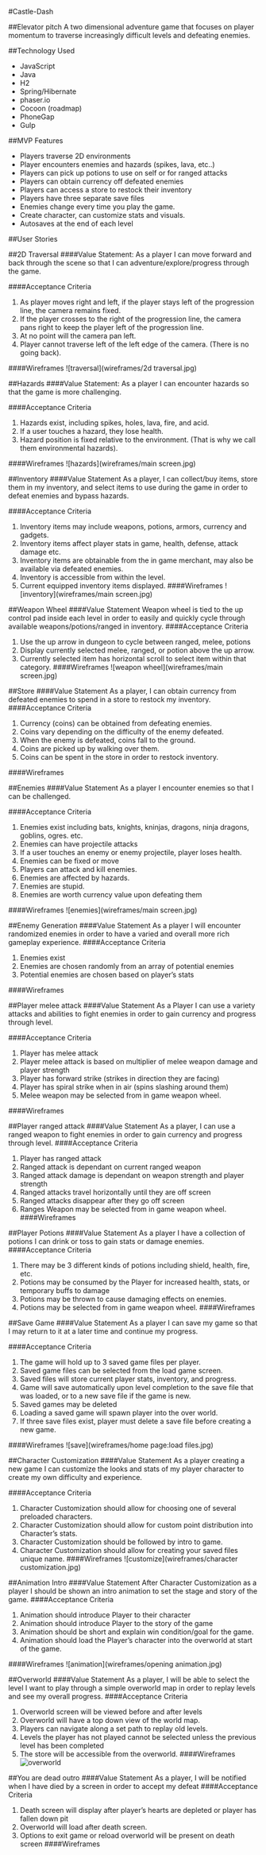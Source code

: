
#Castle-Dash

##Elevator pitch
A two dimensional adventure game that focuses on player momentum to traverse increasingly difficult levels and defeating enemies.

##Technology Used

 * JavaScript
 * Java
 * H2
 * Spring/Hibernate
 * phaser.io
 * Cocoon (roadmap)
 * PhoneGap
 * Gulp

##MVP Features
 * Players traverse 2D environments
 * Player encounters enemies and hazards (spikes, lava, etc..)
 * Players can pick up potions to use on self or for ranged attacks
 * Players can obtain currency off defeated enemies
 * Players can access a store to restock their inventory
 * Players have three separate save files
 * Enemies change every time you play the game.
 * Create character, can customize stats and visuals.
 * Autosaves at the end of each level

##User Stories

##2D Traversal
####Value Statement:
As a player I can move forward and back through the scene so that I can adventure/explore/progress through the game.

####Acceptance Criteria
1. As player moves right and left, if the player stays left of the progression line, the camera remains fixed.
2. If the player crosses to the right of the progression line, the camera pans right to keep the player left of the progression line.
3. At no point will the camera pan left.
4. Player cannot traverse left of the left edge of the camera. (There is no going back).

####Wireframes
![traversal](wireframes/2d traversal.jpg)

##Hazards
####Value Statement:
As a player I can encounter hazards so that the game is more challenging.

####Acceptance Criteria
1. Hazards exist, including spikes, holes, lava, fire, and acid.
2. If a user touches a hazard, they lose health.
3. Hazard position is fixed relative to the environment. (That is why we call them environmental hazards).

####Wireframes
![hazards](wireframes/main screen.jpg)

##Inventory
####Value Statement
As a player, I can collect/buy items, store them in my inventory, and select items to use during the game in order to defeat enemies and bypass hazards.

####Acceptance Criteria
1. Inventory items may include weapons, potions, armors, currency and gadgets.
2. Inventory items affect player stats in game, health, defense, attack damage etc.
3. Inventory items are obtainable from the in game merchant, may also be available via defeated enemies.
4. Inventory is accessible from within the level.
5. Current equipped inventory items displayed.
####Wireframes
![inventory](wireframes/main screen.jpg)



##Weapon Wheel
####Value Statement
Weapon wheel is tied to the up control pad inside each level in order to easily and quickly cycle through available weapons/potions/ranged in inventory.
####Acceptance Criteria
1. Use the up arrow in dungeon to cycle between ranged, melee, potions
2. Display currently selected melee, ranged, or potion above the up arrow.
3. Currently selected item has horizontal scroll to select item within that category.
####Wireframes
![weapon wheel](wireframes/main screen.jpg)



##Store
####Value Statement
As a player, I can obtain currency from defeated enemies to spend in a store to restock my inventory.
####Acceptance Criteria
1. Currency (coins) can be obtained from defeating enemies.
2. Coins vary depending on the difficulty of the enemy defeated.
3. When the enemy is defeated, coins fall to the ground.
4. Coins are picked up by walking over them.
5. Coins can be spent in the store in order to restock inventory.

####Wireframes



##Enemies
####Value Statement
As a player I encounter enemies so that I can be challenged.

####Acceptance Criteria
1. Enemies exist including bats, knights, kninjas, dragons, ninja dragons, goblins, ogres. etc.
2. Enemies can have projectile attacks
3. If a user touches an enemy or enemy projectile, player loses health.
4. Enemies can be fixed or move
5. Players can attack and kill enemies.
6. Enemies are affected by hazards.
7. Enemies are stupid.
8. Enemies are worth currency value upon defeating them

####Wireframes
![enemies](wireframes/main screen.jpg)



##Enemy Generation
####Value Statement
As a player I will encounter randomized enemies in order to have a varied and overall more rich gameplay experience.
####Acceptance Criteria
1. Enemies exist
2. Enemies are chosen randomly from an array of potential enemies
3. Potential enemies are chosen based on player’s stats

####Wireframes



##Player melee attack
####Value Statement
As a Player I can use a variety attacks and abilities to fight enemies in order to gain currency and progress through level.

####Acceptance Criteria
1. Player has melee attack
2. Player melee attack is based on multiplier of melee weapon damage and player strength
3. Player has forward strike (strikes in direction they are facing)
4. Player has spiral strike when in air (spins slashing around them)
5. Melee weapon may be selected from in game weapon wheel.

####Wireframes



##Player ranged attack
####Value Statement
As a player, I can use a ranged weapon to fight enemies in order to gain currency and progress through level.
####Acceptance Criteria
1. Player has ranged attack
2. Ranged attack is dependant on current ranged weapon
3. Ranged attack damage is dependant on weapon strength and player strength
4. Ranged attacks travel horizontally until they are off screen
5. Ranged attacks disappear after they go off screen
6. Ranges Weapon may be selected from in game weapon wheel.
####Wireframes



##Player Potions
####Value Statement
As a player I have a collection of potions I can drink or toss to gain stats or damage enemies.
####Acceptance Criteria
1. There may be 3 different kinds of potions including shield, health, fire, etc.
2. Potions may be consumed by the Player for increased health, stats, or temporary buffs to damage
3. Potions may be thrown to cause damaging effects on enemies.
4. Potions may be selected from in game weapon wheel.
####Wireframes



##Save Game
####Value Statement
As a player I can save my game so that I may return to it at a later time and continue my progress.

####Acceptance Criteria
1. The game will hold up to 3 saved game files per player.
2. Saved game files can be selected from the load game screen.
3. Saved files will store current player stats, inventory, and progress.
4. Game will save automatically upon level completion to the save file that was loaded, or to a new save file if the game is new.
5. Saved games may be deleted
6. Loading a saved game will spawn player into the over world.
7. If three save files exist, player must delete a save file before creating a new game.

####Wireframes
![save](wireframes/home page:load files.jpg)



##Character Customization
####Value Statement
As a player creating a new game I can customize the looks and stats of my player character to create my own difficulty and experience.

####Acceptance Criteria
1. Character Customization should allow for choosing one of several preloaded characters.
2. Character Customization should allow for custom point distribution into Character’s stats.
3. Character Customization should be followed by intro to game.
4. Character Customization should allow for creating your saved files unique name.
####Wireframes
![customize](wireframes/character customization.jpg)



##Animation Intro
####Value Statement
After Character Customization as a player I should be shown an intro animation to set the stage and story of the game.
####Acceptance Criteria
1. Animation should introduce Player to their character
2. Animation should introduce Player to the story of the game
3. Animation should be short and explain win condition/goal for the game.
4. Animation should load the Player’s character into the overworld at start of the game.

####Wireframes
![animation](wireframes/opening animation.jpg)


##Overworld
####Value Statement
As a player, I will be able to select the level I want to play through a simple overworld map in order to replay levels and see my overall progress.
####Acceptance Criteria
1. Overworld screen will be viewed before and after levels
2. Overworld will have a top down view of the world map.
3. Players can navigate along a set path to replay old levels.
4. Levels the player has not played cannot be selected unless the previous level has been completed
5. The store will be accessible from the overworld.
####Wireframes
![overworld](wireframes/overworld.jpg)



##You are dead outro
####Value Statement
As a player, I will be notified when I have died by a screen in order to accept my defeat
####Acceptance Criteria
1. Death screen will display after player’s hearts are depleted or player has fallen down pit
2. Overworld will load after death screen.
3. Options to exit game or reload overworld will be present on death screen
####Wireframes
